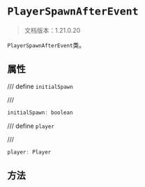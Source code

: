 # `PlayerSpawnAfterEvent`

> 文档版本：1.21.0.20

`PlayerSpawnAfterEvent`类。

## 属性

/// define
`initialSpawn`


///

```js
initialSpawn: boolean
```


/// define
`player`


///

```js
player: Player
```


## 方法
